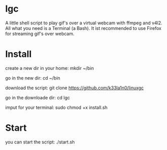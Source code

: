 # lgc
A little shell script to play gif's over a virtual webcam with ffmpeg and v4l2. All what you need is a Terminal (a Bash). It ist recommended to use Firefox for streaming gif's over webcam.

# Install
create a new dir in your home:
mkdir ~/bin

go in the new dir:
cd ~/bin

download the script:
git clone https://github.com/k33la1n0/linuxgc

go in the downloade dir:
cd lgc

imput for your terminal:
sudo chmod +x install.sh

# Start
you can start the script:
./start.sh
